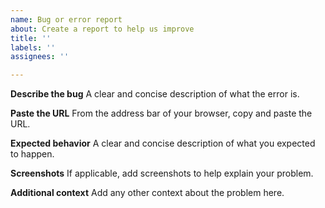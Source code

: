```yaml
---
name: Bug or error report
about: Create a report to help us improve
title: ''
labels: ''
assignees: ''

---
```


**Describe the bug**
A clear and concise description of what the error is.

**Paste the URL**
From the address bar of your browser, copy and paste the URL.

**Expected behavior**
A clear and concise description of what you expected to happen.

**Screenshots**
If applicable, add screenshots to help explain your problem.

**Additional context**
Add any other context about the problem here.
